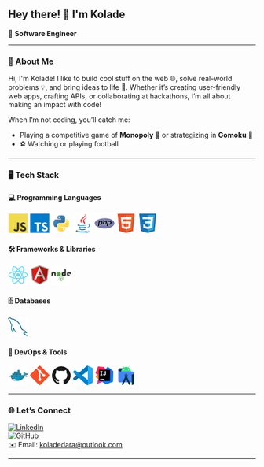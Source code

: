 ## Hey there! 👋 I'm Kolade  

🎯 **Software Engineer**

---

### 📖 About Me  

Hi, I'm Kolade! I like to build cool stuff on the web 🌐, solve real-world problems 💡, and bring ideas to life 🚀. Whether it’s creating user-friendly web apps, crafting APIs, or collaborating at hackathons, I’m all about making an impact with code!  

When I’m not coding, you’ll catch me:  
- Playing a competitive game of **Monopoly** 🤑 or strategizing in **Gomoku** 🧠
- ⚽ Watching or playing football

---

### 🖥️ Tech Stack  

#### 💻 Programming Languages  
<div id="languages">
  <img src="https://github.com/devicons/devicon/blob/master/icons/javascript/javascript-original.svg" height="40" width="40" alt="JavaScript"/>  
  <img src="https://github.com/devicons/devicon/blob/master/icons/typescript/typescript-original.svg" height="40" width="40" alt="TypeScript"/>  
  <img src="https://github.com/devicons/devicon/blob/master/icons/python/python-original.svg" height="40" width="40" alt="Python"/>  
  <img src="https://github.com/devicons/devicon/blob/master/icons/java/java-original.svg" height="40" width="40" alt="Java"/>  
  <img src="https://github.com/devicons/devicon/blob/master/icons/php/php-original.svg" height="40" width="40" alt="PHP"/>  
  <img src="https://github.com/devicons/devicon/blob/master/icons/html5/html5-original.svg" height="40" width="40" alt="HTML"/>  
  <img src="https://github.com/devicons/devicon/blob/master/icons/css3/css3-original.svg" height="40" width="40" alt="CSS"/>  
</div>  

#### 🛠️ Frameworks & Libraries  
<div id="frameworks">
  <img src="https://github.com/devicons/devicon/blob/master/icons/react/react-original.svg" height="40" width="40" alt="React"/>  
  <img src="https://github.com/devicons/devicon/blob/master/icons/angularjs/angularjs-original.svg" height="40" width="40" alt="Angular"/>  
  <img src="https://github.com/devicons/devicon/blob/master/icons/nodejs/nodejs-original-wordmark.svg" height="40" width="40" alt="Node.js"/>  
</div>  

#### 🗄️ Databases  
<div id="databases">
  <img src="https://github.com/devicons/devicon/blob/master/icons/mysql/mysql-original.svg" height="40" width="40" alt="MySQL"/>  
</div>  

#### 🚀 DevOps & Tools  
<div id="tools">
  <img src="https://github.com/devicons/devicon/blob/master/icons/docker/docker-original.svg" height="40" width="40" alt="Docker"/>  
  <img src="https://github.com/devicons/devicon/blob/master/icons/git/git-original.svg" height="40" width="40" alt="Git"/>  
  <img src="https://github.com/devicons/devicon/blob/master/icons/github/github-original.svg" height="40" width="40" alt="GitHub"/>  
  <img src="https://github.com/devicons/devicon/blob/master/icons/vscode/vscode-original.svg" height="40" width="40" alt="VS Code"/>  
  <img src="https://github.com/devicons/devicon/blob/master/icons/intellij/intellij-original.svg" height="40" width="40" alt="IntelliJ IDEA"/>  
  <img src="https://github.com/devicons/devicon/blob/master/icons/androidstudio/androidstudio-original.svg" height="40" width="40" alt="Android Studio"/>  
</div> 

---

### 🌐 Let’s Connect  

[![LinkedIn](https://img.shields.io/badge/LinkedIn-Connect-blue?logo=linkedin&style=flat-square)](https://www.linkedin.com/in/kolade-oluwadara-87563a245/)  
[![GitHub](https://img.shields.io/badge/GitHub-Follow-black?logo=github&style=flat-square)](https://github.com/kolade082)  
✉️ Email: [koladedara@outlook.com](mailto:koladedara@outlook.com)  

---

